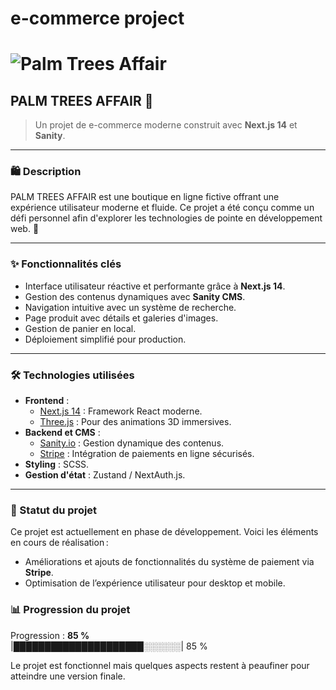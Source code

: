 # e-commerce project

# ![Palm Trees Affair](palmtrees_icon_white.png)

## PALM TREES AFFAIR 🌴

> Un projet de e-commerce moderne construit avec **Next.js 14** et **Sanity**.

---

### 🛍️ **Description**

PALM TREES AFFAIR est une boutique en ligne fictive offrant une expérience utilisateur moderne et fluide. Ce projet a été conçu comme un défi personnel afin d'explorer les technologies de pointe en développement web. 🚀

---

### ✨ **Fonctionnalités clés**

- Interface utilisateur réactive et performante grâce à **Next.js 14**.
- Gestion des contenus dynamiques avec **Sanity CMS**.
- Navigation intuitive avec un système de recherche.
- Page produit avec détails et galeries d'images.
- Gestion de panier en local.
- Déploiement simplifié pour production.

---

### 🛠️ Technologies utilisées

- **Frontend** :
  - [Next.js 14](https://nextjs.org/) : Framework React moderne.
  - [Three.js](https://threejs.org/) : Pour des animations 3D immersives.
- **Backend et CMS** :
  - [Sanity.io](https://www.sanity.io/) : Gestion dynamique des contenus.
  - [Stripe](https://stripe.com/) : Intégration de paiements en ligne sécurisés.
- **Styling** : SCSS.
- **Gestion d'état** : Zustand / NextAuth.js.

---

### 🚧 Statut du projet

Ce projet est actuellement en phase de développement. Voici les éléments en cours de réalisation :

- Améliorations et ajouts de fonctionnalités du système de paiement via **Stripe**.
- Optimisation de l’expérience utilisateur pour desktop et mobile.

### 📊 Progression du projet

Progression : **85 %**  
|█████████████████████░░░░░░| 85 %

Le projet est fonctionnel mais quelques aspects restent à peaufiner pour atteindre une version finale.
